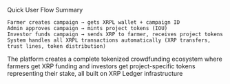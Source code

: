 Quick User Flow Summary

    Farmer creates campaign → gets XRPL wallet + campaign ID
    Admin approves campaign → mints project tokens (IOU)
    Investor funds campaign → sends XRP to farmer, receives project tokens
    System handles all XRPL transactions automatically (XRP transfers, trust lines, token distribution)

The platform creates a complete tokenized crowdfunding ecosystem where farmers get XRP funding and investors get project-specific tokens representing their stake, all built on XRP Ledger infrastructure
